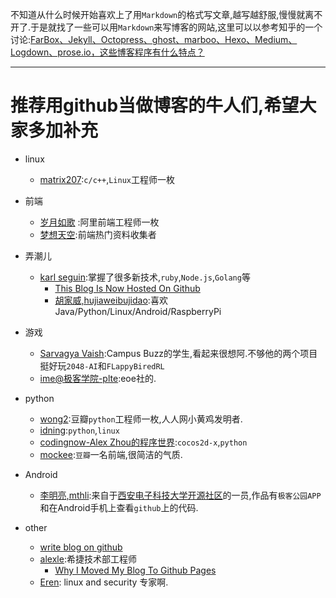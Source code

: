 不知道从什么时候开始喜欢上了用`Markdown`的格式写文章,越写越舒服,慢慢就离不开了.于是就找了一些可以用`Markdown`来写博客的网站,这里可以以参考知乎的一个讨论:[FarBox、Jekyll、Octopress、ghost、marboo、Hexo、Medium、Logdown、prose.io，这些博客程序有什么特点？](http://www.zhihu.com/question/21981094)

--------------------
推荐用github当做博客的牛人们,希望大家多加补充
===========
- linux
  - [matrix207](http://matrix207.github.io/):`c/c++`,`Linux`工程师一枚

- 前端
  - [岁月如歌](https://github.com/lifesinger/lifesinger.github.com) :阿里前端工程师一枚
  - [梦想天空](https://github.com/dreamsky/dreamsky.github.com):前端热门资料收集者

- 弄潮儿
  - [karl seguin](https://github.com/karlseguin/karlseguin.github.com):掌握了很多新技术,`ruby`,`Node.js`,`Golang`等
    - [This Blog Is Now Hosted On Github](http://openmymind.net/2011/10/11/This-Blog-Is-Now-Hosted-On-Github/)
    - [胡家威,hujiaweibujidao](http://hujiaweibujidao.github.io/):喜欢Java/Python/Linux/Android/RaspberryPi
  
- 游戏
  - [Sarvagya Vaish](https://github.com/SarvagyaVaish/SarvagyaVaish.github.io):Campus Buzz的学生,看起来很想阿.不够他的两个项目挺好玩`2048-AI`和`FLappyBiredRL`
  - [ime@极客学院-plte](https://github.com/plter/plter.github.io):eoe社的.

- python
  - [wong2](https://github.com/wong2/wong2.github.io):豆瓣`python`工程师一枚,人人网小黄鸡发明者.
  - [idning](https://github.com/idning/idning.github.com):`python`,`linux`
  - [codingnow-Alex Zhou的程序世界](https://github.com/zhoujianghai/zhoujianghai.github.io):`cocos2d-x`,`python`
  - [mockee](https://github.com/mockee/mockee.github.com):`豆瓣`一名前端,很简洁的气质.

- Android
  - [李明亮,mthli](https://mthli.github.io):来自于[西安电子科技大学开源社区](https://github.com/xdlinux)的一员,作品有`极客公园APP`和在Android手机上查看`github`上的代码.

- other
  - [write blog on github](http://matrix207.github.io/2012/09/09/write-blog-on-github/)
  - [alexle](https://github.com/alexle/alexle.github.com):希捷技术部工程师
    - [Why I Moved My Blog To Github Pages](http://alexanderle.com/blog/2012/move-to-github.html)
  - [Eren](https://github.com/erenyagdiran/erenyagdiran.github.io): linux and security 专家啊.
